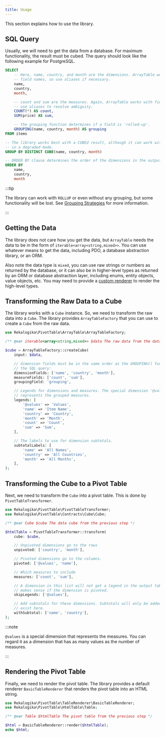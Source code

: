 ```yaml
---
title: Usage
---
```


This section explains how to use the library.

## SQL Query

Usually, we will need to get the data from a database. For maximum
functionality, the result must be cubed. The query should look like the
following example for PostgreSQL.

```sql
SELECT
    -- Here, name, country, and month are the dimensions. ArrayTable works with
    -- field names, so use aliases if necessary.
    name,
    country,
    month,

    -- count and sum are the measures. Again, ArrayTable works with field names,
    -- use aliases to resolve ambiguity.
    COUNT(*) AS count,
    SUM(price) AS sum,

    -- the grouping function determines if a field is 'rolled-up'.
    GROUPING(name, country, month) AS grouping
FROM items

-- The library works best with a CUBEd result, although it can work without it
-- in a degraded mode.
GROUP BY DISTINCT CUBE(name, country, month)

-- ORDER BY clause determines the order of the dimensions in the output table.
ORDER BY
    name,
    country,
    month
```

:::tip

The library can work with `ROLLUP` or even without any grouping, but some
functionality will be lost. See [Grouping Strategies](04-grouping.md) for more
information.

:::

## Getting the Data

The library does not care how you get the data, but `ArrayTable` needs the data
to be in the form of `iterable<array<string,mixed>>`. You can use whatever means
to get the data, including PDO, a database abstraction library, or an ORM.

Also note the data type is `mixed`, you can use raw strings or numbers as
returned by the database, or it can also be in higher-level types as returned by
an ORM or database abstraction layer, including enums, entity objects, value
objects, etc. You may need to provide a [custom renderer](03-rendering.md) to
render the high-level types.

## Transforming the Raw Data to a Cube

The library works with a `Cube` instance. So, we need to transform the raw data
into a `Cube`. The library provides `ArrayTableFactory` that you can use to create a
`Cube` from the raw data.

```php
use Rekalogika\PivotTable\ArrayTable\ArrayTableFactory;

/** @var iterable<array<string,mixed>> $data The raw data from the database */

$cube = ArrayTableFactory::createCube(
    input: $data,

    // dimension fields must be in the same order as the GROUPING() function in
    // the SQL query:
    dimensionFields: ['name', 'country', 'month'],
    measureFields: ['count', 'sum'],
    groupingField: 'grouping',

    // Legends for dimensions and measures. The special dimension '@values'
    // represents the grouped measures.
    legends: [
        '@values' => 'Values',
        'name' => 'Item Name',
        'country' => 'Country',
        'month' => 'Month',
        'count' => 'Count',
        'sum' => 'Sum',
    ],

    // The labels to use for dimension subtotals.
    subtotalLabels: [
        'name' => 'All Names',
        'country' => 'All Countries',
        'month' => 'All Months',
    ],
);
```

## Transforming the Cube to a Pivot Table

Next, we need to transform the `Cube` into a pivot table. This is done by
`PivotTableTransformer`.

```php
use Rekalogika\PivotTable\PivotTableTransformer;
use Rekalogika\PivotTable\Contracts\Cube\Cube;

/** @var Cube $cube The data cube from the previous step */

$htmlTable = PivotTableTransformer::transform(
    cube: $cube,

    // Unpivoted dimensions go to the rows
    unpivoted: ['country', 'month'],

    // Pivoted dimensions go to the columns.
    pivoted: ['@values', 'name'],

    // Which measures to include
    measures: ['count', 'sum'],

    // A dimension in this list will not get a legend in the output table. Only
    // makes sense if the dimension is pivoted.
    skipLegends: ['@values'],

    // Add subtotals for these dimensions. Subtotals will only be added if they
    // exist here.
    withSubtotal: ['name', 'country'],
);
```

:::note

`@values` is a special dimension that represents the measures. You can regard it
as a dimension that has as many values as the number of measures.

:::

## Rendering the Pivot Table

Finally, we need to render the pivot table. The library provides a default
renderer `BasicTableRenderer` that renders the pivot table into an HTML string.

```php
use Rekalogika\PivotTable\TableRenderer\BasicTableRenderer;
use Rekalogika\PivotTable\HtmlTable\Table;

/** @var Table $htmlTable The pivot table from the previous step */

$html = BasicTableRenderer::render($htmlTable);
echo $html;
```